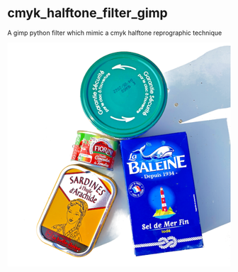 # cmyk_halftone_filter_gimp
A gimp python filter which mimic a cmyk halftone reprographic technique

![alt text](./epicerie_600.png "before")
